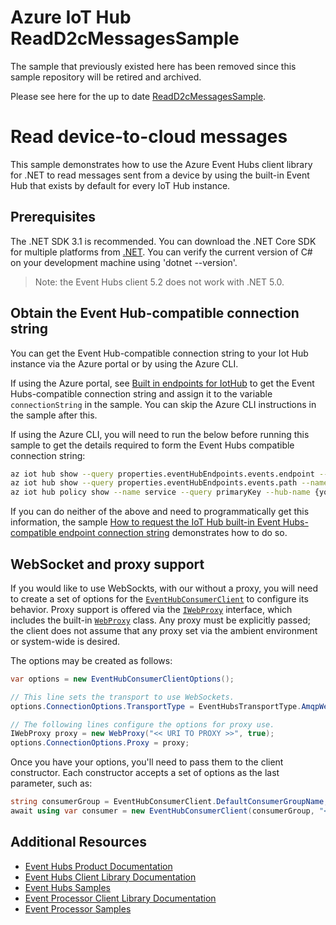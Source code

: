 # Azure IoT Hub ReadD2cMessagesSample

The sample that previously existed here has been removed since this sample repository will be retired and archived.

Please see here for the up to date [ReadD2cMessagesSample](https://github.com/Azure/azure-iot-sdk-csharp/tree/main/iothub/device/samples/Getting%20Started/ReadD2cMessages).

# Read device-to-cloud messages

This sample demonstrates how to use the Azure Event Hubs client library for .NET to read messages sent from a device by using the built-in Event Hub that exists by default for every IoT Hub instance.

## Prerequisites

The .NET SDK 3.1 is recommended. You can download the .NET Core SDK for multiple platforms from [.NET](https://www.microsoft.com/net/download/all). You can verify the current version of C# on your development machine using 'dotnet --version'.

> Note: the Event Hubs client 5.2 does not work with .NET 5.0.

## Obtain the Event Hub-compatible connection string

You can get the Event Hub-compatible connection string to your Iot Hub instance via the Azure portal or by using the Azure CLI.

If using the Azure portal, see [Built in endpoints for IotHub](https://docs.microsoft.com/en-us/azure/iot-hub/iot-hub-devguide-messages-read-builtin#read-from-the-built-in-endpoint) to get the Event Hubs-compatible connection string and assign it to the variable `connectionString` in the sample. You can skip the Azure CLI instructions in the sample after this.

If using the Azure CLI, you will need to run the below before running this sample to get the details required to form the Event Hubs compatible connection string:

```bash
az iot hub show --query properties.eventHubEndpoints.events.endpoint --name {your IoT Hub name}
az iot hub show --query properties.eventHubEndpoints.events.path --name {your IoT Hub name}
az iot hub policy show --name service --query primaryKey --hub-name {your IoT Hub name}
```

If you can do neither of the above and need to programmatically get this information, the sample [How to request the IoT Hub built-in Event Hubs-compatible endpoint connection string](https://github.com/Azure/azure-sdk-for-net/blob/main/samples/iothub-connect-to-eventhubs/README.md) demonstrates how to do so.

## WebSocket and proxy support

If you would like to use WebSockts, with our without a proxy, you will need to create a set of options for the [`EventHubConsumerClient`](https://docs.microsoft.com/en-us/dotnet/api/azure.messaging.eventhubs.consumer.eventhubconsumerclient?view=azure-dotnet) to configure its behavior.  Proxy support is offered via the [`IWebProxy`](https://docs.microsoft.com/dotnet/api/system.net.iwebproxy?view=netcore-3.1) interface, which includes the built-in [`WebProxy`](https://docs.microsoft.com/dotnet/api/system.net.webproxy?view=netcore-3.1) class.  Any proxy must be explicitly passed; the client does not assume that any proxy set via the ambient environment or system-wide is desired.

The options may be created as follows:

```csharp
var options = new EventHubConsumerClientOptions();

// This line sets the transport to use WebSockets.
options.ConnectionOptions.TransportType = EventHubsTransportType.AmqpWebSockets;

// The following lines configure the options for proxy use.
IWebProxy proxy = new WebProxy("<< URI TO PROXY >>", true);
options.ConnectionOptions.Proxy = proxy;
```

Once you have your options, you'll need to pass them to the client constructor. Each constructor accepts a set of options as the last parameter, such as:

```csharp
string consumerGroup = EventHubConsumerClient.DefaultConsumerGroupName;
await using var consumer = new EventHubConsumerClient(consumerGroup, "<< CONNECTION STRING >>", "<< EVENT HUB >>", options);
```

## Additional Resources

- [Event Hubs Product Documentation](https://docs.microsoft.com/azure/event-hubs/)
- [Event Hubs Client Library Documentation](https://github.com/Azure/azure-sdk-for-net/tree/main/sdk/eventhub/Azure.Messaging.EventHubs/README.md)
- [Event Hubs Samples](https://github.com/Azure/azure-sdk-for-net/blob/main/sdk/eventhub/Azure.Messaging.EventHubs/samples/README.md)
- [Event Processor Client Library Documentation](https://github.com/Azure/azure-sdk-for-net/tree/main/sdk/eventhub/Azure.Messaging.EventHubs.Processor/README.md)
- [Event Processor Samples](https://github.com/Azure/azure-sdk-for-net/blob/main/sdk/eventhub/Azure.Messaging.EventHubs.Processor/samples/README.md)